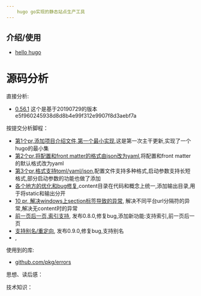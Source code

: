 ```yaml
---
    hugo go实现的静态站点生产工具
---
```


## 介绍/使用

- [hello hugo](/hugo/hello-hugo.md)

# 源码分析

直接分析:
- [0.56.1](/hugo/0.56.1/README.md) 这个是基于20190729的版本 e5f960245938d8d8b4e99f312e9907f8d3aebf7a

按提交分析脚程：
- [第1个pr,添加项目介绍文件,第一个最小实现](/hugo/source/1.md),这是第一次主干更新,实现了一个hugo的最小集
- [第2个pr,将配置和front matter的格式由json改为yaml](/hugo/source/2.md),将配置和front matter的默认格式改为yaml
- [第3个pr,格式支持toml/yaml/json](/hugo/source/3.md),配置文件支持多种格式,启动参数支持长短格式,部分启动参数的功能也做了添加
- [各个地方的优化和bug修复](/hugo/source/4.md),content目录在代码和概念上统一,添加输出目录,用于将static和输出分开
- [10 pr, 解决windows上section标签导致的异常](/hugo/source/5.md), 解决不同平台url分隔符的异常,解决无content时的异常
- [前一页后一页,索引支持](/hugo/source/6.md), 发布0.8.0,修复bug,添加新功能:支持索引,前一页后一页
- [支持别名/重定向](/hugo/source/7.md), 发布0.9.0,修复bug,支持别名
- [](/hugo/source/8.md), 




使用到的库:
- [github.com/pkg/errors](/pion-webrtc/lib/pkg-errors.md)


思想、读后感：


技术知识：
